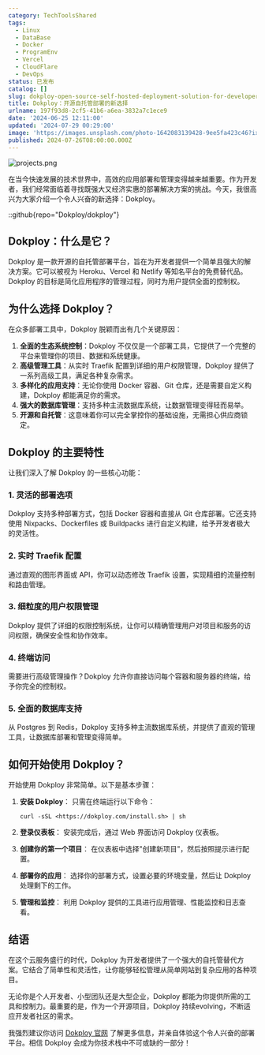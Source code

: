 ```yaml
---
category: TechToolsShared
tags:
  - Linux
  - DataBase
  - Docker
  - ProgramEnv
  - Vercel
  - CloudFlare
  - DevOps
status: 已发布
catalog: []
slug: dokploy-open-source-self-hosted-deployment-solution-for-developers
title: Dokploy：开源自托管部署的新选择
urlname: 197f93d8-2cf5-41b6-a6ea-3832a7c1ece9
date: '2024-06-25 12:11:00'
updated: '2024-07-29 00:29:00'
image: 'https://images.unsplash.com/photo-1642083139428-9ee5fa423c46?ixlib=rb-4.0.3&q=85&fm=jpg&crop=entropy&cs=srgb'
published: 2024-07-26T08:00:00.000Z
---
```


![projects.png](https://prod-files-secure.s3.us-west-2.amazonaws.com/5d24fe63-e567-4804-86f9-9fdc62e13082/adfdc1fe-2109-46ac-9ad4-f50e8631f20c/projects.png?X-Amz-Algorithm=AWS4-HMAC-SHA256&X-Amz-Content-Sha256=UNSIGNED-PAYLOAD&X-Amz-Credential=ASIAZI2LB466VU5SUS33%2F20250307%2Fus-west-2%2Fs3%2Faws4_request&X-Amz-Date=20250307T053756Z&X-Amz-Expires=3600&X-Amz-Security-Token=IQoJb3JpZ2luX2VjEPb%2F%2F%2F%2F%2F%2F%2F%2F%2F%2FwEaCXVzLXdlc3QtMiJGMEQCIGTAHzLeJGZfBay%2FstMTHrndZC979UGAebAWWKc%2FjJDwAiBzoU07fH6n68S3gBNqYf66YXQ%2F9bTsMRHXfGA%2ByewroCr%2FAwg%2BEAAaDDYzNzQyMzE4MzgwNSIMG2OJfITZ0leYicfQKtwDtGVfE%2FsZ4Z4%2F2Ll0N4v5BLjPi4ROy5EfNqnyB%2F0IVsXUr%2BzYUpSJQR%2FWTldX00XvYRNlx58%2BJZViflVSoCMguFAZFgAAvjoB0WQn00uxD6jSATVl83khaty%2F6Ux0Z3STSKJ9v8amWfBZYJxrwjsxt2SX%2BwtX72vR0OUHaV0oXXC4Hw3ELfXxqy3t8qHhYO2CIfYXv7xpsiVgP1oid%2BFlhu0oNqgKzViZ7nzb4SPzFhA05XX9Adqtx%2FwpLdQspuZ916k6o3udacnyBxMt9CMZnHqUqO6gFo2DoNftc2%2FuKaNVUjZTIeIoW%2FdDqYk3lLgF%2F0l%2Brv4W0llD8tU9mscCP68EjLEnXy1crfb2wvgi2OekTYBhLXkNgqg2WmvSA5Tq3Gsms85SIvSGNAOA9HB6JWGJfDD9fxkfyXo%2FVn787cPpRpVOTEZRuR6QkaMLk0J5LuQAfC9JHSSPbakSWRC7XYiNfi8nTXJi38Rc%2BrGlA6SpTyhCEixCk3yC5q157Np%2Fq8mj2LF0NVSx04MaJTLpDTwyvPaT7pK%2BgzyUP7B5Kf6bBmX3i%2FZj%2BkDcNIPjxwT9xbkUYhRXEzLWaO9UdUQGHMJFqejTjd5tMhoyV4irhi9kFXR6nerYNaWLwH0w%2BIWqvgY6pgGmH6b%2BbuUQPUAa8LG%2BgdnRbVnXTX459RFSvTac5sP2wtTkHdvUr9bdRxwpgUeD8KhjLQieh9oLV7ktrir24arhmBkMFsssThtn8EeVRrHJnj2sfJt6DmROnoO%2F8tZpdlJ2pVJzq67bCnw%2BFoweIDFme9A1sdIF%2FUekkpF1rLBzcplR7AZrLAloQyRqByNCdqkAOi%2F0iXKK7bmZhVV01xTdD2Lk6Agy&X-Amz-Signature=59d6195e37a0329f95fb60f00c05a48950706133dc309318ad2db6965ffd5234&X-Amz-SignedHeaders=host&x-id=GetObject)


在当今快速发展的技术世界中，高效的应用部署和管理变得越来越重要。作为开发者，我们经常面临着寻找既强大又经济实惠的部署解决方案的挑战。今天，我很高兴为大家介绍一个令人兴奋的新选择：Dokploy。


::github{repo="Dokploy/dokploy"}


## Dokploy：什么是它？


Dokploy 是一款开源的自托管部署平台，旨在为开发者提供一个简单且强大的解决方案。它可以被视为 Heroku、Vercel 和 Netlify 等知名平台的免费替代品。Dokploy 的目标是简化应用程序的管理过程，同时为用户提供全面的控制权。


## 为什么选择 Dokploy？


在众多部署工具中，Dokploy 脱颖而出有几个关键原因：

1. **全面的生态系统控制**：Dokploy 不仅仅是一个部署工具，它提供了一个完整的平台来管理你的项目、数据和系统健康。
2. **高级管理工具**：从实时 Traefik 配置到详细的用户权限管理，Dokploy 提供了一系列高级工具，满足各种复杂需求。
3. **多样化的应用支持**：无论你使用 Docker 容器、Git 仓库，还是需要自定义构建，Dokploy 都能满足你的需求。
4. **强大的数据库管理**：支持多种主流数据库系统，让数据管理变得轻而易举。
5. **开源和自托管**：这意味着你可以完全掌控你的基础设施，无需担心供应商锁定。

## Dokploy 的主要特性


让我们深入了解 Dokploy 的一些核心功能：


### 1. 灵活的部署选项


Dokploy 支持多种部署方式，包括 Docker 容器和直接从 Git 仓库部署。它还支持使用 Nixpacks、Dockerfiles 或 Buildpacks 进行自定义构建，给予开发者极大的灵活性。


### 2. 实时 Traefik 配置


通过直观的图形界面或 API，你可以动态修改 Traefik 设置，实现精细的流量控制和路由管理。


### 3. 细粒度的用户权限管理


Dokploy 提供了详细的权限控制系统，让你可以精确管理用户对项目和服务的访问权限，确保安全性和协作效率。


### 4. 终端访问


需要进行高级管理操作？Dokploy 允许你直接访问每个容器和服务器的终端，给予你完全的控制权。


### 5. 全面的数据库支持


从 Postgres 到 Redis，Dokploy 支持多种主流数据库系统，并提供了直观的管理工具，让数据库部署和管理变得简单。


## 如何开始使用 Dokploy？


开始使用 Dokploy 非常简单。以下是基本步骤：

1. **安装 Dokploy**：
只需在终端运行以下命令：

	```plain text
	curl -sSL <https://dokploy.com/install.sh> | sh
	```

2. **登录仪表板**：
安装完成后，通过 Web 界面访问 Dokploy 仪表板。
3. **创建你的第一个项目**：
在仪表板中选择"创建新项目"，然后按照提示进行配置。
4. **部署你的应用**：
选择你的部署方式，设置必要的环境变量，然后让 Dokploy 处理剩下的工作。
5. **管理和监控**：
利用 Dokploy 提供的工具进行应用管理、性能监控和日志查看。

## 结语


在这个云服务盛行的时代，Dokploy 为开发者提供了一个强大的自托管替代方案。它结合了简单性和灵活性，让你能够轻松管理从简单网站到复杂应用的各种项目。


无论你是个人开发者、小型团队还是大型企业，Dokploy 都能为你提供所需的工具和控制力。最重要的是，作为一个开源项目，Dokploy 持续evolving，不断适应开发者社区的需求。


我强烈建议你访问 [Dokploy 官网](https://dokploy.com/) 了解更多信息，并亲自体验这个令人兴奋的部署平台。相信 Dokploy 会成为你技术栈中不可或缺的一部分！

